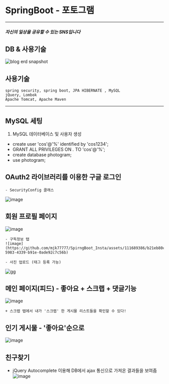 # SpringBoot - 포토그램
------------------------------------------------------------
##### 자신의 일상을 공유할 수 있는 SNS입니다


## DB & 사용기술
![blog erd snapshot](https://github.com/mjk77777/SpirngBoot_Insta/assets/111689386/a8a49906-c1b8-4bde-aa5f-480b9dcd5b82)


사용기술
---
    spring security, spring boot, JPA HIBERNATE , MySQL
    jQuery, Lombok
    Apache Tomcat, Apache Maven
---
## MySQL 세팅

1. MySQL 데이터베이스 및 사용자 생성

- create user 'cos'@'%' identified by 'cos1234';
- GRANT ALL PRIVILEGES ON *.* TO 'cos'@'%';
- create database photogram;
- use photogram;



## OAuth2 라이브러리를 이용한 구글 로그인
    - SecurityConfig 클래스
  ![image](https://github.com/mjk77777/SpirngBoot_Insta/assets/111689386/4f3d8347-81d5-42e4-8bfc-649151cba90f")


## 회원 프로필 페이지
![image](https://github.com/mjk77777/SpirngBoot_Insta/assets/111689386/fefd26da-cad6-4d26-ae85-3327798739d2)

    - 구독정보 탭
    ![image](https://github.com/mjk77777/SpirngBoot_Insta/assets/111689386/b21eb80c-5983-4339-b91e-0ade92c7c56b)

    - 사진 업로드 (태그 등록 가능)
   ![gg](https://github.com/mjk77777/SpirngBoot_Insta/assets/111689386/c6d875d1-0809-4d43-aa03-a29a7594fc7d) 




## 메인 페이지(피드) - 좋아요 + 스크랩 + 댓글기능
![image](https://github.com/mjk77777/SpirngBoot_Insta/assets/111689386/61b3c703-6b85-4c33-be49-f9e8ad996222)

    + 스크랩 탭에서 내가 '스크랩' 한 게시물 리스트들을 확인할 수 있다!


## 인기 게시물 - '좋아요'순으로
![image](https://github.com/mjk77777/SpirngBoot_Insta/assets/111689386/ed4c9959-1d1a-4ea0-b427-4a97a6dd57f6)


## 친구찾기 
  - jQuery Autocomplete 이용해 DB에서 ajax 통신으로 가져온 결과들을 보여줌
![image](https://github.com/mjk77777/SpirngBoot_Insta/assets/111689386/8e0244aa-043b-4581-ada2-351328546aa7)



